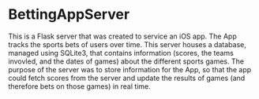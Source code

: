 # BettingAppServer
This is a Flask server that was created to service an iOS app. The App tracks the sports bets of users over time. This server houses a database, managed using SQLite3, that contains information (scores, the teams invovled, and the dates of games) about the different sports games. The purpose of the server was to store information for the App, so that the app could fetch scores from the server and update the results of games (and therefore bets on those games) in real time. 
